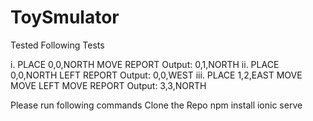 # ToySmulator

Tested Following Tests

i. PLACE 0,0,NORTH
MOVE
REPORT
Output: 0,1,NORTH
ii. PLACE 0,0,NORTH
LEFT
REPORT
Output: 0,0,WEST
iii. PLACE 1,2,EAST
MOVE
MOVE
LEFT
MOVE
REPORT
Output: 3,3,NORTH



Please run following commands
Clone the Repo
npm install
ionic serve
